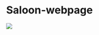 # Saloon-webpage
<img src="https://res.cloudinary.com/dd3py8vac/image/upload/v1731334990/Screenshot_2024-11-11_194446_atcfxd.png">
